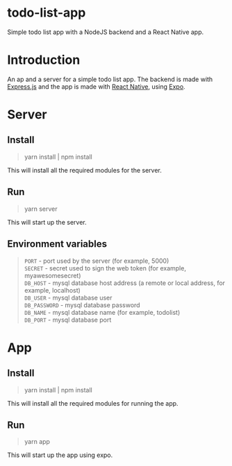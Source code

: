 # todo-list-app

Simple todo list app with a NodeJS backend and a React Native app.

# Introduction

An ap and a server for a simple todo list app.
The backend is made with [Express.js](https://expressjs.com/) and the app is made with [React Native](https://reactnative.dev/), using [Expo](https://expo.io/).

# Server

## Install

> yarn install | npm install

This will install all the required modules for the server.

## Run

> yarn server

This will start up the server.

## Environment variables


> ```PORT``` - port used by the server (for example, 5000) <br>
> ```SECRET``` - secret used to sign the web token (for example, myawesomesecret) <br>
> ```DB_HOST``` - mysql database host address (a remote or local address, for example, localhost) <br>
> ```DB_USER``` - mysql database user <br>
> ```DB_PASSWORD``` - mysql database password <br>
> ```DB_NAME``` - mysql database name (for example, todolist) <br>
> ```DB_PORT``` - mysql database port <br>

# App

## Install

> yarn install | npm install

This will install all the required modules for running the app.

## Run

> yarn app

This will start up the app using expo.
